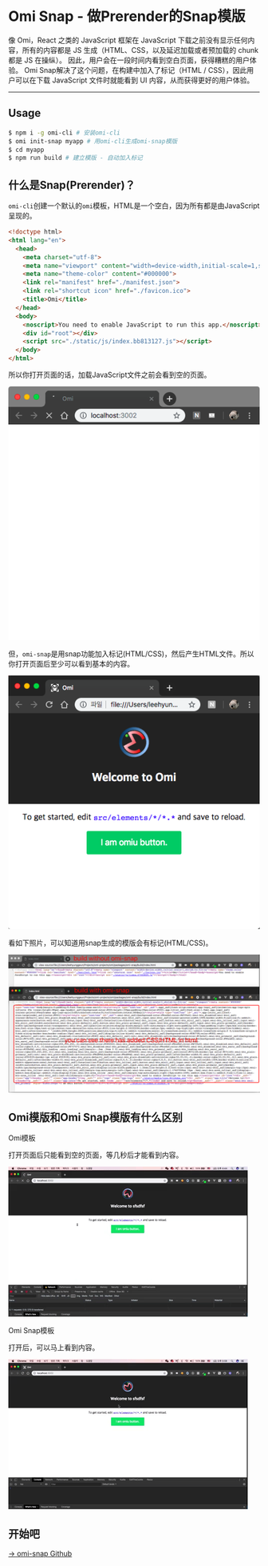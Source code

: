 # Omi Snap - 做Prerender的Snap模版

像 Omi，React 之类的 JavaScript 框架在 JavaScript 下载之前没有显示任何内容，所有的内容都是 JS 生成（HTML、CSS，以及延迟加载或者预加载的 chunk 都是 JS 在操纵）。 因此，用户会在一段时间内看到空白页面，获得糟糕的用户体验。 Omi Snap解决了这个问题，在构建中加入了标记（HTML / CSS），因此用户可以在下载 JavaScript 文件时就能看到 UI 内容，从而获得更好的用户体验。

---

## Usage

```bash
$ npm i -g omi-cli # 安装omi-cli
$ omi init-snap myapp # 用omi-cli生成omi-snap模版
$ cd myapp
$ npm run build # 建立模版 - 自动加入标记
```

## 什么是Snap(Prerender)？

`omi-cli`创建一个默认的`omi`模板，HTML是一个空白，因为所有都是由JavaScript呈现的。

```html
<!doctype html>
<html lang="en">
  <head>
    <meta charset="utf-8">
    <meta name="viewport" content="width=device-width,initial-scale=1,shrink-to-fit=no">
    <meta name="theme-color" content="#000000">
    <link rel="manifest" href="./manifest.json">
    <link rel="shortcut icon" href="./favicon.ico">
    <title>Omi</title>
  </head>
  <body>
    <noscript>You need to enable JavaScript to run this app.</noscript>
    <div id="root"></div>
    <script src="./static/js/index.bb813127.js"></script>
  </body>
</html>
```

所以你打开页面的话，加载JavaScript文件之前会看到空的页面。

![blank](../assets/omi-snap/blank.png)

但，`omi-snap`是用snap功能加入标记(HTML/CSS)，然后产生HTML文件。所以你打开页面后至少可以看到基本的内容。

![initial](../assets/omi-snap/initial.png)

看如下照片，可以知道用snap生成的模版会有标记(HTML/CSS)。

![html](../assets/omi-snap/comapre-snap-before-after.png)

## Omi模版和Omi Snap模版有什么区别

Omi模板

打开页面后只能看到空的页面，等几秒后才能看到内容。

![omi-template](../assets/omi-snap/omi.gif)

Omi Snap模板

打开后，可以马上看到内容。

![omi-snap-template](../assets/omi-snap/omi-snap.gif)

## 开始吧

[→ omi-snap Github](https://github.com/Tencent/omi/tree/master/packages/omi-snap)
